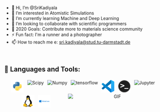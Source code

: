 - 👋 Hi, I’m @SriKadiyala
- 👀 I’m interested in Atomistic Simulations
- 🌱 I’m currently learning Machine and Deep Learning
- 💞️ I’m looking to collaborate with scientific programmers
- 🥅 2020 Goals: Contribute more to materials science community
- ⚡ Fun fact: I'm a runner and a photographer
- 📫 How to reach me e: sri.kadiyala@stud.tu-darmstadt.de

<br />


## 🧰 Languages and Tools:
<p align="center">
<img src="https://raw.githubusercontent.com/github/explore/80688e429a7d4ef2fca1e82350fe8e3517d3494d/topics/python/python.png" alt="Python" height="40" style="vertical-align:top; margin:4px">
<img src="https://docs.scipy.org/doc/scipy/reference/_static/scipyshiny_small.png" alt="Scipy" height="40" style="vertical-align:top; margin:4px">
<img src="https://user-images.githubusercontent.com/50221806/86498201-a8bd8680-bd39-11ea-9d08-66b610a8dc01.png" alt="Numpy" height="40" style="vertical-align:top; margin:4px">
<img src="https://www.tensorflow.org/resources/images/tf-logo-card-16x9.png" alt= "tensorflow" height="40" style="vertical-align:top; margin:4px">
<img src="https://raw.githubusercontent.com/github/explore/80688e429a7d4ef2fca1e82350fe8e3517d3494d/topics/visual-studio-code/visual-studio-code.png" alt="VS Code" height="40" style="vertical-align:top; margin:4px">
<img src="https://raw.githubusercontent.com/github/explore/80688e429a7d4ef2fca1e82350fe8e3517d3494d/topics/terminal/terminal.png" alt="Terminal" height="40" style="vertical-align:top; margin:4px">
<img src="https://pythonforfinance.net/wp-content/uploads/2019/07/Jupyter.jpg" alt="Jupyter" height="40" style="vertical-align:top; margin:4px">
<img src="https://raw.githubusercontent.com/github/explore/80688e429a7d4ef2fca1e82350fe8e3517d3494d/topics/linux/linux.png" alt="Linux" height="40" style="vertical-align:top; margin:4px" alt="Windows" height="40" style="vertical-align:top; margin:4px">
<img src="https://raw.githubusercontent.com/github/explore/80688e429a7d4ef2fca1e82350fe8e3517d3494d/topics/windows/windows.png" alt="Windows" height="40" style="vertical-align:top; margin:4px">

<img align="right" alt="GIF" src="https://github.com/abhisheknaiidu/abhisheknaiidu/blob/master/code.gif?raw=true" width="300" height="200" />
  
  
<!---
srikads/srikads is a ✨ special ✨ repository because its `README.md` (this file) appears on your GitHub profile.
You can click the Preview link to take a look at your changes.
--->
